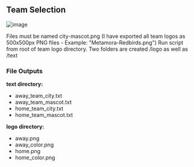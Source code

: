 ## Team Selection
![image](https://github.com/neilyboy/new_sport_scripts/assets/9546844/9b1c1ba0-3125-4c1b-b959-3c6072bf3425)

Files must be named city-mascot.png (I have exported all team logos as 500x500px PNG files - Example: "Metamora-Redbirds.png")
Run script from root of team logo directory. 
Two folders are created /logo as well as /text

### File Outputs
**text directory:** 
- away_team_city.txt
- away_team_mascot.txt
- home_team_city.txt
- home_team_mascot.txt
  
**logo directory:**
- away.png
- away_color.png
- home.png
- home_color.png
